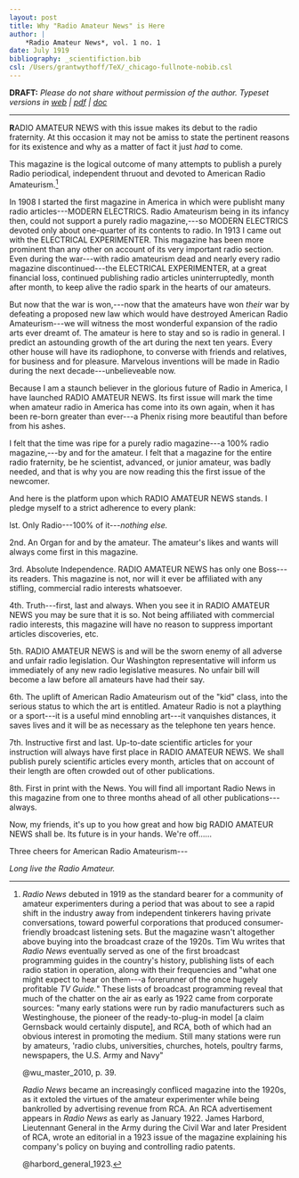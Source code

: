 ```yaml
---
layout: post
title: Why "Radio Amateur News" is Here
author: | 
    *Radio Amateur News*, vol. 1 no. 1
date: July 1919
bibliography: _scientifiction.bib
csl: /Users/grantwythoff/TeX/_chicago-fullnote-nobib.csl
---
```


**DRAFT:** *Please do not share without permission of the author. Typeset versions in  [web](http://gernsback.wythoff.net/191907_why_radio_news.html) \| [pdf](https://github.com/gwijthoff/perversity_of_things/blob/gh-pages/typeset_drafts/191907_why_radio_news.pdf?raw=true) \| [doc](https://github.com/gwijthoff/perversity_of_things/blob/gh-pages/typeset_drafts/191907_why_radio_news.docx)*

* * * * * * * * 

**R**ADIO AMATEUR NEWS with this issue makes its debut to the radio fraternity. At this occasion it may not be amiss to state the pertinent reasons for its existence and why as a matter of fact it just *had* to come.

This magazine is the logical outcome of many attempts to publish a purely Radio periodical, independent thruout and devoted to American Radio Amateurism.[^wran]

In 1908 I started the first magazine in America in which were publisht many radio articles---MODERN ELECTRICS. Radio Amateurism being in its infancy then, could not support a purely radio magazine,---so MODERN ELECTRICS devoted only about one-quarter of its contents to radio. In 1913 I came out with the ELECTRICAL EXPERIMENTER. This magazine has been more prominent than any other on account of its very important radio section. Even during the war---with radio amateurism dead and nearly every radio magazine discontinued---the ELECTRICAL EXPERIMENTER, at a great financial loss, continued publishing radio articles uninterruptedly, month after month, to keep alive the radio spark in the hearts of our amateurs.

But now that the war is won,---now that the amateurs have won *their* war by defeating a proposed new law which would have destroyed American Radio Amateurism---we will witness the most wonderful expansion of the radio arts ever dreamt of. The amateur is here to stay and so is radio in general. I predict an astounding growth of the art during the next ten years. Every other house will have its radiophone, to converse with friends and relatives, for business and for pleasure. Marvelous inventions will be made in Radio during the next decade---unbelieveable now.

Because I am a staunch believer in the glorious future of Radio in America, I have launched RADIO AMATEUR NEWS. Its first issue will mark the time when amateur radio in America has come into its own again, when it has been re-born greater than ever---a Phenix rising more beautiful than before from his ashes.

I felt that the time was ripe for a purely radio magazine---a 100% radio magazine,---by and for the amateur. I felt that a magazine for the entire radio fraternity, be he scientist, advanced, or junior amateur, was badly needed, and that is why you are now reading this the first issue of the newcomer.

And here is the platform upon which RADIO AMATEUR NEWS stands. I pledge myself to a strict adherence to every plank:

lst. Only Radio---100% of it---*nothing else.*

2nd. An Organ for and by the amateur. The amateur's likes and wants will always come first in this magazine.

3rd. Absolute Independence. RADIO AMATEUR NEWS has only one Boss---its readers. This magazine is not, nor will it ever be affiliated with any stifling, commercial radio interests whatsoever.

4th. Truth---first, last and always. When you see it in RADIO AMATEUR NEWS you may be sure that it is so. Not being affiliated with commercial radio interests, this magazine will have no reason to suppress important articles discoveries, etc.

5th. RADIO AMATEUR NEWS is and will be the sworn enemy of all adverse and unfair radio legislation. Our Washington representative will inform us immediately of any new radio legislative measures. No unfair bill will become a law before all amateurs have had their say.

6th. The uplift of American Radio Amateurism out of the "kid" class, into the serious status to which the art is entitled. Amateur Radio is not a plaything or a sport---it is a useful mind ennobling art---it vanquishes distances, it saves lives and it will be as necessary as the telephone ten years hence.

7th. Instructive first and last. Up-to-date scientific articles for your instruction will always have first place in RADIO AMATEUR NEWS. We shall publish purely scientific articles every month, articles that on account of their length are often crowded out of other publications.

8th. First in print with the News. You will find all important Radio News in this magazine from one to three months ahead of all other publications---always.

Now, my friends, it's up to you how great and how big RADIO AMATEUR NEWS shall be. Its future is in your hands. We're off……

Three cheers for American Radio Amateurism---

*Long live the Radio Amateur.*

[^wran]: *Radio News* debuted in 1919 as the standard bearer for a community of amateur experimenters during a period that was about to see a rapid shift in the industry away from independent tinkerers having private conversations, toward powerful corporations that produced consumer-friendly broadcast listening sets.  But the magazine wasn't altogether above buying into the broadcast craze of the 1920s.  Tim Wu writes that *Radio News* eventually served as one of the first broadcast programming guides in the country's history, publishing lists of each radio station in operation, along with their frequencies and "what one might expect to hear on them---a forerunner of the once hugely profitable *TV Guide.*"  These lists of broadcast programming reveal that much of the chatter on the air as early as 1922 came from corporate sources:  "many early stations were run by radio manufacturers such as Westinghouse, the pioneer of the ready-to-plug-in model [a claim Gernsback would certainly dispute], and RCA, both of which had an obvious interest in promoting the medium.  Still many stations were run by amateurs, 'radio clubs, universities, churches, hotels, poultry farms, newspapers, the U.S. Army and Navy"
    
    @wu_master_2010, p. 39.
    
    *Radio News* became an increasingly confliced magazine into the 1920s, as it extoled the virtues of the amateur experimenter while being bankrolled by advertising revenue from RCA.  An RCA advertisement appears in *Radio News* as early as January 1922.  James Harbord, Lieutennant General in the Army during the Civil War and later President of RCA, wrote an editorial in a 1923 issue of the magazine explaining his company's policy on buying and controlling radio patents.
    
    @harbord_general_1923.